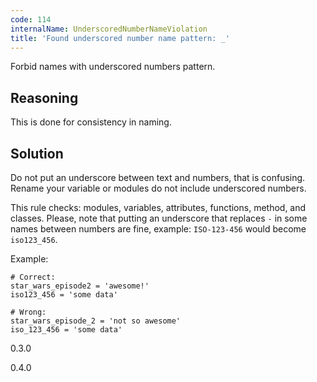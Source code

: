 ```yaml
---
code: 114
internalName: UnderscoredNumberNameViolation
title: 'Found underscored number name pattern: _'
---
```


Forbid names with underscored numbers pattern.

## Reasoning
This is done for consistency in naming.

## Solution
Do not put an underscore between text and numbers, that is
confusing. Rename your variable or modules do not include
underscored numbers.

This rule checks: modules, variables, attributes, functions, method, and
classes. Please, note that putting an underscore that replaces `-` in
some names between numbers are fine, example: `ISO-123-456` would become
`iso123_456`.

Example:

    # Correct:
    star_wars_episode2 = 'awesome!'
    iso123_456 = 'some data'
    
    # Wrong:
    star_wars_episode_2 = 'not so awesome'
    iso_123_456 = 'some data'

<div class="versionadded">

0.3.0

</div>

<div class="versionchanged">

0.4.0

</div>